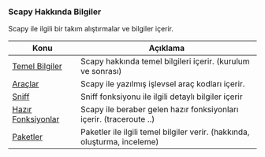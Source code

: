 ### Scapy Hakkında Bilgiler 

Scapy ile ilgili bir takım alıştırmalar ve bilgiler içerir.

Konu         | Açıklama
------------ | -------------
[Temel Bilgiler](https://github.com/besimaltnok/scapy-cheatsheet/tree/master/temelbilgiler) | Scapy hakkında temel bilgileri içerir. (kurulum ve sonrası)
[Araçlar](https://github.com/besimaltnok/scapy-cheatsheet/tree/master/araclar) | Scapy ile yazılmış işlevsel araç kodları içerir.
[Sniff](https://github.com/besimaltnok/scapy-cheatsheet/tree/master/sniff) | Sniff fonksiyonu ile ilgili detaylı bilgiler içerir
[Hazır Fonksiyonlar](https://github.com/besimaltnok/scapy-cheatsheet/tree/master/hazir-fonksiyonlar) | Scapy ile beraber gelen hazır fonksiyonları içerir. (traceroute ..)
[Paketler](https://github.com/besimaltnok/scapy-cheatsheet/tree/master/paketler) | Paketler ile ilgili temel bilgiler verir. (hakkında, oluşturma, inceleme)

